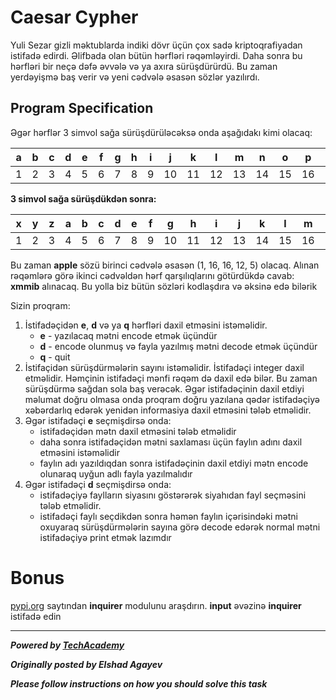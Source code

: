 # Caesar Cypher

Yuli Sezar gizli məktublarda indiki dövr üçün çox sadə kriptoqrafiyadan istifadə edirdi. Əlifbada olan bütün hərfləri rəqəmləyirdi. Daha sonra bu hərfləri bir neçə dəfə əvvələ və ya axıra sürüşdürürdü. Bu zaman yerdəyişmə baş verir və yeni cədvələ əsasən sözlər yazılırdı. 

## Program Specification

Əgər hərflər 3 simvol sağa sürüşdürüləcəksə onda aşağıdakı kimi olacaq:

| a | b | c | d | e | f | g | h | i | j | k | l | m | n | o | p | q | r | s | t | u | v | w | x | y | z |
|---|---|---|---|---|---|---|---|---|---|---|---|---|---|---|---|---|---|---|---|---|---|---|---|---|---|
| 1 | 2 | 3 | 4 | 5 | 6 | 7 | 8 | 9 | 10 | 11 | 12 | 13 | 14 | 15 | 16 | 17 | 18 | 19 | 20 | 21 | 22 | 23 | 24 | 25 | 26 |

**3 simvol sağa sürüşdükdən sonra:**

| x | y | z | a | b | c | d | e | f | g | h | i | j | k | l | m | n | o | p | q | r | s | t | u | v | w |
|---|---|---|---|---|---|---|---|---|---|---|---|---|---|---|---|---|---|---|---|---|---|---|---|---|---|
| 1 | 2 | 3 | 4 | 5 | 6 | 7 | 8 | 9 | 10 | 11 | 12 | 13 | 14 | 15 | 16 | 17 | 18 | 19 | 20 | 21 | 22 | 23 | 24 | 25 | 26 |

Bu zaman **apple** sözü birinci cədvələ əsasən (1, 16, 16, 12, 5) olacaq. Alınan rəqəmlərə görə ikinci cədvəldən hərf qarşılıqlarını götürdükdə cavab: **xmmib** alınacaq. Bu yolla biz bütün sözləri kodlaşdıra və əksinə edə bilərik

Sizin proqram:

1. İstifadəçidən **e**, **d** və ya **q** hərfləri daxil etməsini istəməlidir.
    - **e** - yazılacaq mətni encode etmək üçündür
    - **d** - encode olunmuş və fayla yazılmış mətni decode etmək üçündür
    - **q** - quit
2. İstifaçidən sürüşdürmələrin sayını istəməlidir. İstifadəçi integer daxil etməlidir. Həmçinin istifadəçi mənfi rəqəm də daxil edə bilər. Bu zaman sürüşdürmə sağdan sola baş verəcək. Əgər istifadəçinin daxil etdiyi məlumat doğru olmasa onda proqram doğru yazılana qədər istifadəçiyə xəbərdarlıq edərək yenidən informasiya daxil etməsini tələb etməlidir.
3. Əgər istifadəçi **e** seçmişdirsə onda:
    - istifadəçidən mətn daxil etməsini tələb etməlidir
    - daha sonra istifadəçidən mətni saxlaması üçün faylın adını daxil etməsini istəməlidir
    - faylın adı yazıldıqdan sonra istifadəçinin daxil etdiyi mətn encode olunaraq uyğun adlı fayla yazılmalıdır
4. Əgər istifadəçi **d** seçmişdirsə onda:
    - istifadəçiyə faylların siyasını göstərərək siyahıdan fayl seçməsini tələb etməlidir.
    - istifadəçi faylı seçdikdən sonra həmən faylın içərisindəki mətni oxuyaraq sürüşdürmələrin sayına görə decode edərək normal mətni istifadəçiyə print etmək lazımdır

# Bonus
[pypi.org](https://pypi.org) saytından **inquirer** modulunu araşdırın. **input** əvəzinə **inquirer** istifadə edin

---

***Powered by [TechAcademy](https://techacademy.az)***

***Originally posted by Elshad Agayev***

***Please follow instructions on how you should solve this task***